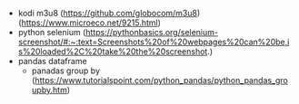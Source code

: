 - kodi m3u8 (https://github.com/globocom/m3u8) (https://www.microeco.net/9215.html)
- python selenium (https://pythonbasics.org/selenium-screenshot/#:~:text=Screenshots%20of%20webpages%20can%20be,is%20loaded%2C%20take%20the%20screenshot.)
- pandas dataframe
  - panadas group by (https://www.tutorialspoint.com/python_pandas/python_pandas_groupby.htm)

